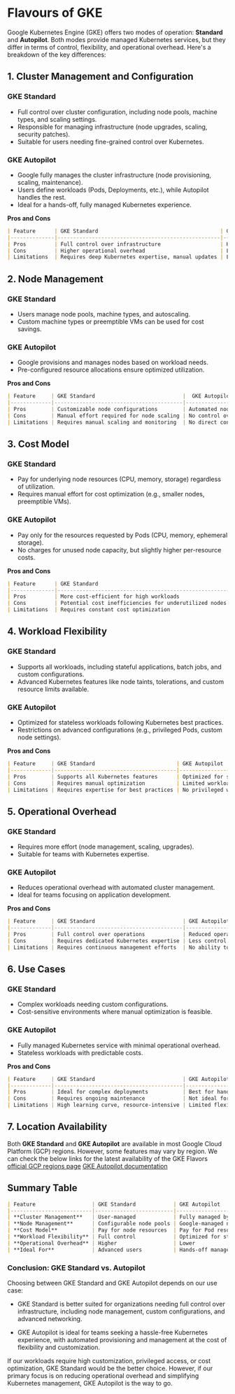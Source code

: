 # Flavours of GKE

Google Kubernetes Engine (GKE) offers two modes of operation: **Standard** and **Autopilot**. Both modes provide managed Kubernetes services, but they differ in terms of control, flexibility, and operational overhead. Here's a breakdown of the key differences:

## 1. Cluster Management and Configuration

### GKE Standard
- Full control over cluster configuration, including node pools, machine types, and scaling settings.
- Responsible for managing infrastructure (node upgrades, scaling, security patches).
- Suitable for users needing fine-grained control over Kubernetes.

### GKE Autopilot
- Google fully manages the cluster infrastructure (node provisioning, scaling, maintenance).
- Users define workloads (Pods, Deployments, etc.), while Autopilot handles the rest.
- Ideal for a hands-off, fully managed Kubernetes experience.

**Pros and Cons**
```markdown
| Feature      | GKE Standard                                       | GKE Autopilot                               |
|--------------|----------------------------------------------------|---------------------------------------------|
| Pros         | Full control over infrastructure                   | Hands-off cluster management                |
| Cons         | Higher operational overhead                        | Less flexibility in customization           |
| Limitations  | Requires deep Kubernetes expertise, manual updates | Limited customization, no custom node pools |
```

## 2. Node Management

### GKE Standard
- Users manage node pools, machine types, and autoscaling.
- Custom machine types or preemptible VMs can be used for cost savings.

### GKE Autopilot
- Google provisions and manages nodes based on workload needs.
- Pre-configured resource allocations ensure optimized utilization.

**Pros and Cons**
```markdown
| Feature     | GKE Standard                            |  GKE Autopilot                                                             |
|-------------|-----------------------------------------|----------------------------------------------------------------------------|
| Pros        | Customizable node configurations        | Automated node provisioning                                                |
| Cons        | Manual effort required for node scaling | No control over node selection                                             |
| Limitations | Requires manual scaling and monitoring  | No direct control over node types, autoscaling behavior, or node placement |
```

## 3. Cost Model

### GKE Standard
- Pay for underlying node resources (CPU, memory, storage) regardless of utilization.
- Requires manual effort for cost optimization (e.g., smaller nodes, preemptible VMs).

### GKE Autopilot
- Pay only for the resources requested by Pods (CPU, memory, ephemeral storage).
- No charges for unused node capacity, but slightly higher per-resource costs.

**Pros and Cons**
```markdown
| Feature      | GKE Standard                                          | GKE Autopilot                                                   |
|--------------|-------------------------------------------------------|-----------------------------------------------------------------|
| Pros         | More cost-efficient for high workloads                | Pay-as-you-use pricing                                          |
| Cons         | Potential cost inefficiencies for underutilized nodes | Slightly higher per-resource costs                              |
| Limitations  | Requires constant cost optimization                   | Higher per-resource costs, limited ability to optimize spending |
```

## 4. Workload Flexibility

### GKE Standard
- Supports all workloads, including stateful applications, batch jobs, and custom configurations.
- Advanced Kubernetes features like node taints, tolerations, and custom resource limits available.

### GKE Autopilot
- Optimized for stateless workloads following Kubernetes best practices.
- Restrictions on advanced configurations (e.g., privileged Pods, custom node settings).

**Pros and Cons**
```markdown
| Feature     | GKE Standard                          | GKE Autopilot                                                                          |
|-------------|---------------------------------------|----------------------------------------------------------------------------------------|
| Pros        | Supports all Kubernetes features      | Optimized for simplicity                                                               |
| Cons        | Requires manual optimization          | Limited workload configurations                                                        |
| Limitations | Requires expertise for best practices | No privileged workloads, limited ability to customize networking and security policies |
```

## 5. Operational Overhead

### GKE Standard
- Requires more effort (node management, scaling, upgrades).
- Suitable for teams with Kubernetes expertise.

### GKE Autopilot
- Reduces operational overhead with automated cluster management.
- Ideal for teams focusing on application development.

**Pros and Cons**
```markdown
| Feature     | GKE Standard                            | GKE Autopilot                                       |
|-------------|-----------------------------------------|-----------------------------------------------------|
| Pros        | Full control over operations            | Reduced operational overhead                        |
| Cons        | Requires dedicated Kubernetes expertise | Less control over cluster operations                |
| Limitations | Requires continuous management efforts  | No ability to intervene in cluster-level operations |
```

## 6. Use Cases

### GKE Standard
- Complex workloads needing custom configurations.
- Cost-sensitive environments where manual optimization is feasible.

### GKE Autopilot
- Fully managed Kubernetes service with minimal operational overhead.
- Stateless workloads with predictable costs.

**Pros and Cons**
```markdown
| Feature     | GKE Standard                            | GKE Autopilot                                           |
|-------------|-----------------------------------------|---------------------------------------------------------|
| Pros        | Ideal for complex deployments           | Best for hands-off operations                           |
| Cons        | Requires ongoing maintenance            | Not ideal for highly customized workloads               |
| Limitations | High learning curve, resource-intensive | Limited flexibility, restricted advanced configurations |
```

## 7. Location Availability

Both **GKE Standard** and **GKE Autopilot** are available in most Google Cloud Platform (GCP) regions. However, some features may vary by region. 
We can check the below links for the latest availability of the GKE Flavors
[official GCP regions page](https://cloud.google.com/about/locations)
[GKE Autopilot documentation](https://cloud.google.com/kubernetes-engine/docs/concepts/autopilot-overview) 

## Summary Table

```markdown
| Feature                  | GKE Standard            | GKE Autopilot                     |
|--------------------------|-------------------------|-----------------------------------|
| **Cluster Management**   | User-managed            | Fully managed by Google           |
| **Node Management**      | Configurable node pools | Google-managed nodes              |
| **Cost Model**           | Pay for node resources  | Pay for Pod resources             |
| **Workload Flexibility** | Full control            | Optimized for stateless workloads |
| **Operational Overhead** | Higher                  | Lower                             |
| **Ideal For**            | Advanced users          | Hands-off management              |
```


### Conclusion: GKE Standard vs. Autopilot

Choosing between GKE Standard and GKE Autopilot depends on our use case:

- GKE Standard is better suited for organizations needing full control over infrastructure, including node management, custom configurations, and advanced networking.

- GKE Autopilot is ideal for teams seeking a hassle-free Kubernetes experience, with automated provisioning and management at the cost of flexibility and customization.

If our workloads require high customization, privileged access, or cost optimization, GKE Standard would be the better choice. 
However, if our primary focus is on reducing operational overhead and simplifying Kubernetes management, GKE Autopilot is the way to go.

